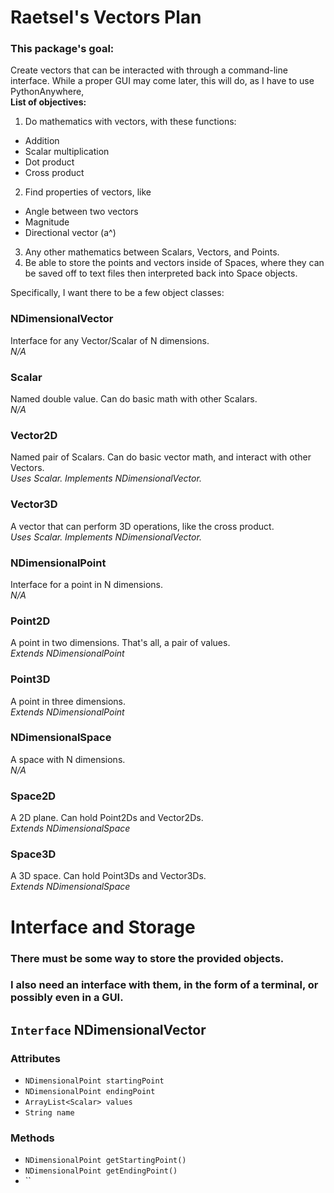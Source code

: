 # Raetsel's Vectors Plan

### This package's goal:  
Create vectors that can be interacted with through a command-line interface. While a proper GUI may come later, this will do, as I have to use PythonAnywhere,  
__List of objectives:__  
1. Do mathematics with vectors, with these functions:
  * Addition
  * Scalar multiplication
  * Dot product
  * Cross product
2. Find properties of vectors, like
  * Angle between two vectors
  * Magnitude
  * Directional vector (a^)
3. Any other mathematics between Scalars, Vectors, and Points.
9. Be able to store the points and vectors inside of Spaces, where they can be saved off to text files then interpreted back into Space objects.

Specifically, I want there to be a few object classes:  
  
### NDimensionalVector  
Interface for any Vector/Scalar of N dimensions.  
_N/A_  
  
### Scalar  
Named double value. Can do basic math with other Scalars.  
_N/A_  
  
### Vector2D  
Named pair of Scalars. Can do basic vector math, and interact with other Vectors.    
_Uses Scalar. Implements NDimensionalVector._  
  
### Vector3D  
A vector that can perform 3D operations, like the cross product.    
_Uses Scalar. Implements NDimensionalVector._  
  
### NDimensionalPoint
Interface for a point in N dimensions.  
_N/A_
  
### Point2D  
A point in two dimensions. That's all, a pair of values.  
_Extends NDimensionalPoint_
  
### Point3D  
A point in three dimensions.  
_Extends NDimensionalPoint_
  
### NDimensionalSpace
A space with N dimensions.  
_N/A_
  
### Space2D
A 2D plane. Can hold Point2Ds and Vector2Ds.  
_Extends NDimensionalSpace_
  
### Space3D
A 3D space. Can hold Point3Ds and Vector3Ds.  
_Extends NDimensionalSpace_
  
# Interface and Storage
### There must be some way to store the provided objects.
### I also need an interface with them, in the form of a terminal, or possibly even in a GUI.









## `Interface` NDimensionalVector

### Attributes
* `NDimensionalPoint startingPoint`
* `NDimensionalPoint endingPoint`
* `ArrayList<Scalar> values`
* `String name`

### Methods
* `NDimensionalPoint getStartingPoint()`
* `NDimensionalPoint getEndingPoint()`
* ``

